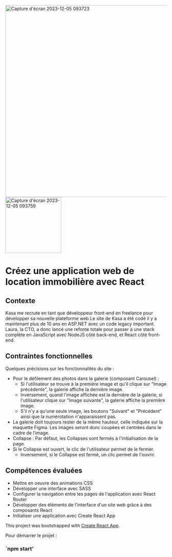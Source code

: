 
<img width="600" alt="Capture d'écran 2023-12-05 093723" src="https://github.com/NicolasM-83200/OC-projet6-Kasa-location-immo/assets/130040163/dc0c17d4-e35c-4537-9720-b484e14e7bb3">

<img width="175" alt="Capture d'écran 2023-12-05 093759" src="https://github.com/NicolasM-83200/OC-projet6-Kasa-location-immo/assets/130040163/c9d12ffc-518f-4cf6-9d74-e2c02331acda">

# Créez une application web de location immobilière avec React

## Contexte
Kasa me recrute en tant que développeur front-end en freelance pour développer sa nouvelle plateforme web.Le site de Kasa a été codé il y a maintenant plus de 10 ans en ASP.NET avec un code legacy important. Laura, la CTO, a donc lancé une refonte totale pour passer à une stack complète en JavaScript avec NodeJS côté back-end, et React côté front-end.

## Contraintes fonctionnelles

Quelques précisions sur les fonctionnalités du site :

- Pour le défilement des photos dans la galerie (composant Carousel) :
  - Si l'utilisateur se trouve à la première image et qu'il clique sur "Image précédente", la galerie affiche la dernière image.
  - Inversement, quand l'image affichée est la dernière de la galerie, si l'utilisateur clique sur "Image suivante", la galerie affiche la première image.
  - S'il n'y a qu'une seule image, les boutons "Suivant" et "Précédent" ainsi que la numérotation n'apparaissent pas.
- La galerie doit toujours rester de la même hauteur, celle indiquée sur la maquette Figma. Les images seront donc coupées et centrées dans le cadre de l’image.
- Collapse : Par défaut, les Collapses sont fermés à l'initialisation de la page. 
- Si le Collapse est ouvert, le clic de l'utilisateur permet de le fermer.
  - Inversement, si le Collapse est fermé, un clic permet de l'ouvrir.

## Compétences évaluées

- Mettre en oeuvre des animations CSS
- Développer une interface avec SASS
- Configurer la navigation entre les pages de l'application avec React Router
- Développer des éléments de l'interface d'un site web grâce à des composants React
- Initialiser une application avec Create React App

This project was bootstrapped with [Create React App](https://github.com/facebook/create-react-app).

Pour démarrer le projet :

### `npm start'
